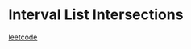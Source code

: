 Interval List Intersections
===========================
[leetcode](https://leetcode.com/problems/interval-list-intersections/)